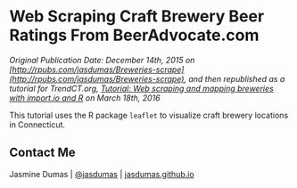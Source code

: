 # Web Scraping Craft Brewery Beer Ratings From BeerAdvocate.com

*Original Publication Date: December 14th, 2015 on [http://rpubs.com/jasdumas/Breweries-scrape](http://rpubs.com/jasdumas/Breweries-scrape), and then republished as a tutorial for TrendCT.org, [Tutorial: Web scraping and mapping breweries with import.io and R](http://trendct.org/2016/03/18/tutorial-web-scraping-and-mapping-breweries-with-import-io-and-r/) on March 18th, 2016*

This tutorial uses the R package `leaflet` to visualize craft brewery locations in Connecticut.

## Contact Me

Jasmine Dumas | [@jasdumas](https://twitter.com/jasdumas) | [jasdumas.github.io](http://jasdumas.github.io/)
